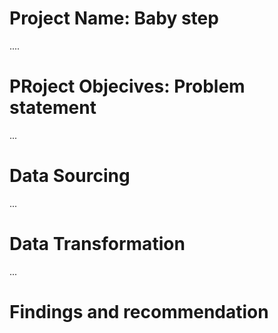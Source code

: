 # Project Name: Baby step



....
# PRoject Objecives: Problem statement



...
# Data Sourcing




...
# Data Transformation


...
#  Findings and recommendation
